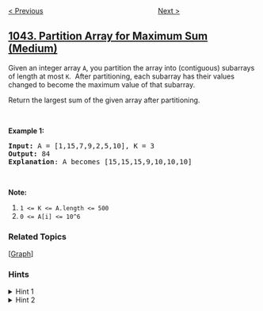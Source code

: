 <!--|This file generated by command(leetcode description); DO NOT EDIT.    |-->
<!--+----------------------------------------------------------------------+-->
<!--|@author    openset <openset.wang@gmail.com>                           |-->
<!--|@link      https://github.com/openset                                 |-->
<!--|@home      https://github.com/openset/leetcode                        |-->
<!--+----------------------------------------------------------------------+-->

[< Previous](https://github.com/openset/leetcode/tree/master/problems/flower-planting-with-no-adjacent "Flower Planting With No Adjacent")
　　　　　　　　　　　　　　　　
[Next >](https://github.com/openset/leetcode/tree/master/problems/longest-duplicate-substring "Longest Duplicate Substring")

## [1043. Partition Array for Maximum Sum (Medium)](https://leetcode.com/problems/partition-array-for-maximum-sum "分隔数组以得到最大和")

<p>Given an integer array <code>A</code>, you partition the array into (contiguous) subarrays of length at most <code>K</code>.&nbsp; After partitioning, each subarray has their values changed to become the maximum value of that subarray.</p>

<p>Return the largest sum of the given array after partitioning.</p>

<p>&nbsp;</p>

<p><strong>Example 1:</strong></p>

<pre>
<strong>Input: </strong>A = <span id="example-input-1-1">[1,15,7,9,2,5,10]</span>, K = <span id="example-input-1-2">3</span>
<strong>Output: </strong><span id="example-output-1">84
</span><strong>Explanation</strong>: A becomes [15,15,15,9,10,10,10]</pre>

<p>&nbsp;</p>

<p><strong>Note:</strong></p>

<ol>
	<li><code>1 &lt;= K &lt;= A.length&nbsp;&lt;= 500</code></li>
	<li><code>0 &lt;= A[i] &lt;= 10^6</code></li>
</ol>

### Related Topics
  [[Graph](https://github.com/openset/leetcode/tree/master/tag/graph/README.md)]

### Hints
<details>
<summary>Hint 1</summary>
Think dynamic programming:  dp[i] will be the answer for array A[0], ..., A[i-1].
</details>

<details>
<summary>Hint 2</summary>
For j = 1 .. k that keeps everything in bounds, dp[i] is the maximum of dp[i-j] + max(A[i-1], ..., A[i-j]) * j .
</details>
